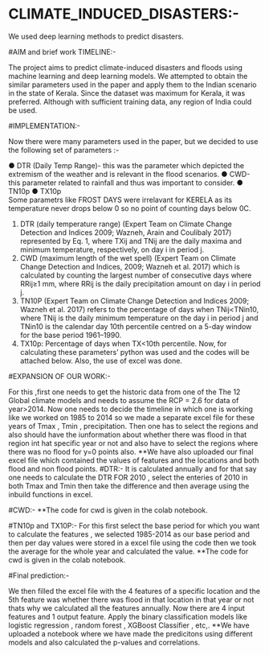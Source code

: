 # CLIMATE_INDUCED_DISASTERS:-

We used deep learning methods to predict disasters.

#AIM and brief work TIMELINE:-

The project aims to predict climate-induced disasters and floods using machine learning and deep learning models. 
We attempted to obtain the similar parameters used in the paper and apply them to the Indian scenario in the state of Kerala. Since the dataset was maximum for Kerala,
it was preferred. 
Although with sufficient training data, any region of India could be used. 

#IMPLEMENTATION:-

Now there were many parameters used in the paper, but we decided to use the following set of parameters :-

●	DTR (Daily Temp Range)- this was the parameter which depicted the extremism of the weather and is relevant in the flood scenarios.
●	CWD-this parameter related to rainfall and thus was important to consider.
●	TN10p
●	TX10p         
Some parametrs like FROST DAYS were irrelavant for KERELA as its temperature never drops below 0 so no point of counting days below 0C.  

1)	DTR (daily temperature range) (Expert Team on Climate Change Detection and Indices 2009; Wazneh, Arain and Coulibaly 2017) represented by Eq. 1, where TXij and TNij are the daily maxima and minimum temperature, respectively, on day i in period j.
2)	CWD (maximum length of the wet spell) (Expert Team on Climate Change Detection and Indices, 2009; Wazneh et al. 2017) which is calculated by counting the largest number of consecutive days where RRij≥1 mm, where RRij is the daily precipitation amount on day i in period j.
3)	TN10P (Expert Team on Climate Change Detection and Indices 2009; Wazneh et al. 2017) refers to the percentage of days when TNij<TNin10, where TNij is the daily minimum temperature on the day i in period j and TNin10 is the calendar day 10th percentile centred on a 5-day window for the base period 1961–1990.
4)	TX10p: Percentage of days when TX<10th percentile. Now, for calculating these parameters’ python was used and the codes will be attached below. Also, the use of excel was done.

#EXPANSION OF OUR WORK:-

For this ,first one needs to get the historic data from one of the The 12 Global climate models and needs to assume the RCP = 2.6 for data of year>2014.
Now one needs to decide the timeline in which one is working like we worked on 1985 to 2014 so we made a separate excel file for these years of Tmax , Tmin , precipitation.
Then one has to select the regions and also should have the iunformation about whether there was flood in that region int hat specific year or not and also have to select the regions where there was no flood for y=0 points also.
**We have also uploaded our final excel file which contained the values of features and the locations and both flood and non flood points.
#DTR:-
It is calculated annually and for that say one needs to calculate the DTR FOR 2010 , select the enteries of 2010 in both Tmax and Tmin then take the difference and then average using the inbuild functions in excel.

#CWD:-
**The code for cwd is given in the colab notebook. 

#TN10p and TX10P:-
For this first select the base period for which you want to calculate the features , we selected 1985-2014 as our base period and then per day values were stored in a excel file using the code then we took the average for the whole year and calculated the value.
**The code for cwd is given in the colab notebook.

#Final prediction:-

We then filled the excel file with the 4 features of a specific location and the 5th feature was whether there was flood in that location in that year or not thats why we calculated all the features annually.
Now there are 4 input features and 1 output feature.
Apply the binary classification models like logistic regression , random forest , XGBoost Classifier , etc,.
**We have uploaded a notebook where we have made the predicitons using different models and also calculated the p-values and correlations.
